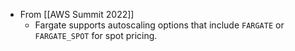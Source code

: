 - From [[AWS Summit 2022]]
	- Fargate supports autoscaling options that include `FARGATE` or `FARGATE_SPOT` for spot pricing.